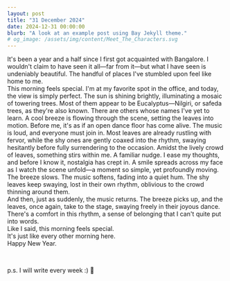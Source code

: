 ```yaml
---
layout: post
title: "31 December 2024"
date: 2024-12-31 00:00:00
blurb: "A look at an example post using Bay Jekyll theme."
# og_image: /assets/img/content/Meet_The_Characters.svg
---
```


It's been a year and a half since I first got acquainted with Bangalore. I
wouldn't claim to have seen it all—far from it—but what I have seen is
undeniably beautiful. The handful of places I've stumbled upon feel like home to
me.
<br />
This morning feels special. I'm at my favorite spot in the office, and today,
the view is simply perfect. The sun is shining brightly, illuminating a mosaic
of towering trees. Most of them appear to be Eucalyptus—Nilgiri, or safeda
trees, as they're also known. There are others whose names I've yet to learn. A
cool breeze is flowing through the scene, setting the leaves into motion. Before
me, it's as if an open dance floor has come alive. The music is loud, and
everyone must join in. Most leaves are already rustling with fervor, while the
shy ones are gently coaxed into the rhythm, swaying hesitantly before fully
surrendering to the occasion. Amidst the lively crowd of leaves, something stirs within me. A familiar nudge. I ease my thoughts, and before I know it, nostalgia has crept in. A smile
spreads across my face as I watch the scene unfold—a moment so simple, yet
profoundly moving.
<br />
The breeze slows. The music softens, fading into a quiet hum. The shy leaves
keep swaying, lost in their own rhythm, oblivious to the crowd thinning around
them.
<br />
And then, just as suddenly, the music returns. The breeze picks up, and the
leaves, once again, take to the stage, swaying freely in their joyous dance.
<br />
There's a comfort in this rhythm, a sense of belonging that I can't quite put
into words.
<br />
Like I said, this morning feels special.
<br />
It's just like every other morning here.
<br />
Happy New Year.

<br />

p.s. I will write every week :) 🌻
